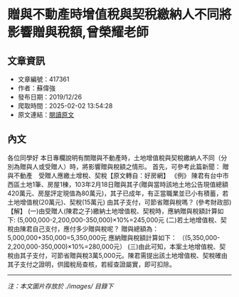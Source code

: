 # 贈與不動產時增值稅與契稅繳納人不同將影響贈與稅額,曾榮耀老師

## 文章資訊
- 文章編號：417361
- 作者：蘇偉強
- 發布日期：2019/12/26
- 爬取時間：2025-02-02 13:54:28
- 原文連結：[閱讀原文](https://real-estate.get.com.tw/Columns/detail.aspx?no=417361)

## 內文
各位同學好
本日專欄說明有關贈與不動產時，土地增值稅與契稅繳納人不同（分別為贈與人或受贈人）時，將影響贈與稅額之情形。
首先，可參考此篇新聞：
贈與不動產　受贈人應繳土增稅、契稅【原文轉自：好房網】
《例》
陳君有台中市西區土地1筆、房屋1棟，103年2月18日贈與其子(贈與當時該地土地公告現值總額420萬元、房屋評定現值為80萬元)，其子已成年，有正當職業並已小有積蓄，若土地增值稅(20萬元)、契稅(15萬元) 由其子支付，可節省贈與稅嗎？ (參考財政部)
【解】
(一)由受贈人(陳君之子)繳納土地增值稅、契稅時，應納贈與稅額計算如下:
(5,000,000-2,200,000-350,000)×10%=245,000元
(二)若土地增值稅、契稅由陳君自己支付，應付多少贈與稅呢？
贈與總額為：5,000,000+350,000=5,350,000元
應納贈與稅額計算如下：
（(5,350,000-2,200,000-350,000)×10%=280,000元）
(三)由此可知，本案土地增值稅、契稅由其子支付，可節省贈與稅3萬5,000元。陳君需提出該土地增值稅、契稅確由其子支付之證明，供國稅局查核，若經查證屬實，即可扣除。

---
*注：本文圖片存放於 ./images/ 目錄下*
